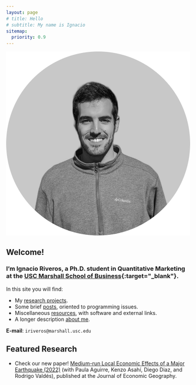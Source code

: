 ```yaml
---
layout: page
# title: Hello
# subtitle: My name is Ignacio
sitemap:
  priority: 0.9
---
```


<img src="/assets/images/profile-pic.png" id="about-img">

## Welcome!
### I’m Ignacio Riveros, a Ph.D. student in Quantitative Marketing at the [USC Marshall School of Business](https://www.marshall.usc.edu){:target="_blank"}.

<!-- Descripción sobre mis research interests -->

In this site you will find: 
- My [research projects]({{site.baseurl}}/research). 
- Some brief [posts]({{site.baseurl}}/posts), oriented to programming issues. 
- Miscellaneous [resources]({{site.baseurl}}/resources), with software and external links.
- A longer description [about me]({{site.baseurl}}/about).

**E-mail**: `iriveros@marshall.usc.edu`

## Featured Research
- Check our new paper! [Medium-run Local Economic Effects of a Major Earthquake (2022)]({{site.baseurl}}/research) (with Paula Aguirre, Kenzo Asahí, Diego Diaz, and Rodrigo Valdés), published at the Journal of Economic Geography.
